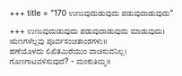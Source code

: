 +++
title = "170 ಉಣುವುದುಡುವುದು ಪಡುವುದಾಡುವುದು"

+++
ಉಣುವುದುಡುವುದು ಪಡುವುದಾಡುವುದು ಮಾಡುವುದು।  
ಋಣಗಳೆಲ್ಲವು ಪೂರ್ವಸಂಚಿತಾಂಶಗಳು॥  
ಹಣೆಯೊಳದು ಲಿಖಿತಮಿರೆಯುಂ ವಾಚಿಸುವನಿಲ್ಲ।  
ಗೊಣಗಾಟವಳಿಸುವುದೆ? - ಮಂಕುತಿಮ್ಮ॥  
